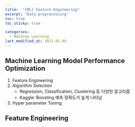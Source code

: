 ```yaml
---
title:  "[ML] Feature Engineering"
excerpt: "Data preprocessing"
toc: true
toc_sticky: true

categories:
  - Machine Learning
last_modified_at: 2021-02-05
---
```


## Machine Learning Model Performance Optimization
  1. Feature Engineering
  2. Algorithm Selection
     - Regression, Classification, Clustering 등 다양한 알고리즘
     - Kaggle: Boosting 예측 정확도가 높게 나타남
  3. Hyper parameter Tuning

## Feature Engineering
